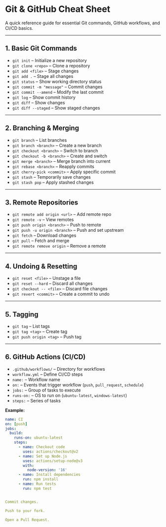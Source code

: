 # Git & GitHub Cheat Sheet

A quick reference guide for essential Git commands, GitHub workflows, and CI/CD basics.

---

## 1. Basic Git Commands

- `git init` – Initialize a new repository  
- `git clone <repo>` – Clone a repository  
- `git add <file>` – Stage changes  
- `git add .` – Stage all changes  
- `git status` – Show working directory status  
- `git commit -m "message"` – Commit changes  
- `git commit --amend` – Modify the last commit  
- `git log` – Show commit history  
- `git diff` – Show changes  
- `git diff --staged` – Show staged changes  

---

## 2. Branching & Merging

- `git branch` – List branches  
- `git branch <branch>` – Create a new branch  
- `git checkout <branch>` – Switch to branch  
- `git checkout -b <branch>` – Create and switch  
- `git merge <branch>` – Merge branch into current  
- `git rebase <branch>` – Reapply commits  
- `git cherry-pick <commit>` – Apply specific commit  
- `git stash` – Temporarily save changes  
- `git stash pop` – Apply stashed changes  

---

## 3. Remote Repositories

- `git remote add origin <url>` – Add remote repo  
- `git remote -v` – View remotes  
- `git push origin <branch>` – Push to remote  
- `git push -u origin <branch>` – Push and set upstream  
- `git fetch` – Download changes  
- `git pull` – Fetch and merge  
- `git remote remove origin` – Remove a remote  

---

## 4. Undoing & Resetting

- `git reset <file>` – Unstage a file  
- `git reset --hard` – Discard all changes  
- `git checkout -- <file>` – Discard file changes  
- `git revert <commit>` – Create a commit to undo  

---

## 5. Tagging

- `git tag` – List tags  
- `git tag <tag>` – Create tag  
- `git push origin <tag>` – Push tag  

---

## 6. GitHub Actions (CI/CD)

- `.github/workflows/` – Directory for workflows  
- `workflow.yml` – Define CI/CD steps  
- `name:` – Workflow name  
- `on:` – Events that trigger workflow (`push`, `pull_request`, `schedule`)  
- `jobs:` – Group of tasks to execute  
- `runs-on:` – OS to run on (`ubuntu-latest`, `windows-latest`)  
- `steps:` – Series of tasks  

**Example:**

```yaml
name: CI
on: [push]
jobs:
  build:
    runs-on: ubuntu-latest
    steps:
      - name: Checkout code
        uses: actions/checkout@v2
      - name: Set up Node.js
        uses: actions/setup-node@v3
        with:
          node-version: '16'
      - name: Install dependencies
        run: npm install
      - name: Run tests
        run: npm test


Commit changes.

Push to your fork.

Open a Pull Request.
